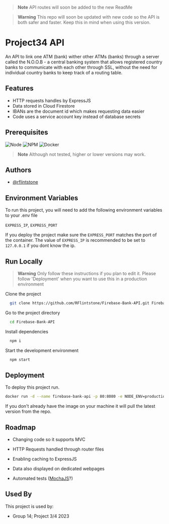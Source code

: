 > **Note**
> API routes will soon be added to the new ReadMe

> **Warning**
> This repo will soon be updated with new code so the API is both safer and faster. Keep this in mind when using this version.

# Project34 API

An API to link one ATM (bank) wither other ATMs (banks) through a server called the N.O.O.B - a central banking system that allows registered country banks to communicate with each other through SSL, without the need for individual country banks to keep track of a routing table.
## Features

- HTTP requests handles by ExpressJS
- Data stored in Cloud Firestore
- IBANs are the document id which makes requesting data easier
- Code uses a service account key instead of database secrets


## Prerequisites

![Node](https://badgen.net/badge/Node/v16.13.0/green?icon=npm)
![NPM](https://badgen.net/badge/Npm/v9.6.1/green?icon=npm)
![Docker](https://badgen.net/badge/Docker/v20.10.14/cyan?icon=docker)

> **Note**
> Although not tested, higher or lower versions may work. 
## Authors

- [@rflintstone](https://www.github.com/rflintstone)


## Environment Variables

To run this project, you will need to add the following environment variables to your .env file

`EXPRESS_IP`,
`EXPRESS_PORT`

If you deploy the project make sure the `EXPRESS_PORT` matches the port of the container. The value of `EXPRESS_IP` is recommended to be set to `127.0.0.1` if you dont know the ip. 
## Run Locally
> **Warning**
> Only follow these instructions if you plan to edit it. Please follow 'Deployment' when you want to use this in a production environment

Clone the project

```bash
  git clone https://github.com/RFlintstone/Firebase-Bank-API.git Firebase-Bank-API
```

Go to the project directory

```bash
  cd Firebase-Bank-API
```

Install dependencies

```bash
  npm i
```

Start the development environment

```bash
  npm start
```


## Deployment

To deploy this project run. 

```bash
docker run -d --name firebase-bank-api -p 80:8080 -e NODE_ENV=production ghcr.io/rflintstone/firebase-bank-api:master
```

If you don't already have the image on your machine it will pull the latest version from the repo. 

## Roadmap

- Changing code so it supports MVC

- HTTP Requests handled through router files 

- Enabling caching to ExpressJS

- Data also displayed on dedicated webpages

- Automated tests ([MochaJS](https://mochajs.org/)?)

## Used By

This project is used by:

- Group 14; Project 3/4 2023

